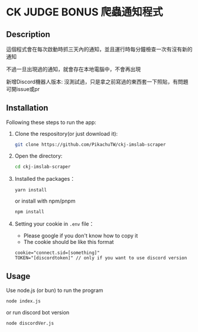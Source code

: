 # CK JUDGE BONUS 爬蟲通知程式

## Description

這個程式會在每次啟動時抓三天內的通知，並且運行時每分鐘檢查一次有沒有新的通知

不過一旦出現過的通知，就會存在本地電腦中，不會再出現

新增Discord機器人版本: 沒測試過，只是拿之前寫過的東西套一下照貼，有問題可開issue或pr

## Installation

Following these steps to run the app:

1. Clone the respository(or just download it):

    ```sh
    git clone https://github.com/PikachuTW/ckj-imslab-scraper
    ```

2. Open the directory:

    ```sh
    cd ckj-imslab-scraper
    ```

3. Installed the packages：

    ```sh
    yarn install
    ```

    or install with npm/pnpm

    ```sh
    npm install
    ```

4. Setting your cookie in `.env` file：
    - Please google if you don't know how to copy it
    - The cookie should be like this format

    ```env
    cookie="connect.sid=[something]"
    TOKEN="[discordtoken]" // only if you want to use discord version
    ```

## Usage

Use node.js (or bun) to run the program

```sh
node index.js
```

or run discord bot version

```sh
node discordVer.js
```
